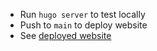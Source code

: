 - Run `hugo server` to test locally
- Push to `main` to deploy website
- See [deployed website]([url](https://sergiocasas.github.io/))
